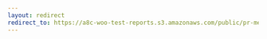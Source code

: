 ```yaml
---
layout: redirect
redirect_to: https://a8c-woo-test-reports.s3.amazonaws.com/public/pr-merge/42999/e2e/index.html
---
```

